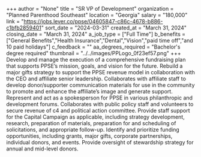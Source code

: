 +++
author = "None"
title = "SR VP of Development"
organization = "Planned Parenthood Southeast"
location = "Georgia"
salary = "180,000"
link = "https://jobs.lever.co/ppse/04605847-c86c-4678-b886-c1bfb2859401"
sort_date = "2024-03-31"
created_at = "March 31, 2024"
closing_date = "March 31, 2024"
a_job_type = ["Full Time"]
b_benefits = ["General Benefits","Health Insurance","Dental","Vision","paid time off","and 10 paid holidays"]
c_feedback = ""
aa_degrees_required = "Bachelor's degree required"
thumbnail = "../../images/PPLogo_0f23ef57.png"
+++
Develop and manage the execution of a comprehensive fundraising plan that supports PPSE’s mission, goals, and vision for the future. Rebuild a major gifts strategy to support the PPSE revenue model in collaboration with the CEO and affiliate senior leadership. Collaborates with affiliate staff to develop donor/supporter communication materials for use in the community to promote and enhance the affiliate’s image and generate support. Represent and act as a spokesperson for PPSE in various philanthropic and development forums. Collaborates with public policy staff and volunteers to secure revenue of c4 and political action committee. Provide staff support for the Capital Campaign as applicable, including strategy development, research, preparation of materials, preparation for and scheduling of solicitations, and appropriate follow-up. Identify and prioritize funding opportunities, including grants, major gifts, corporate partnerships, individual donors, and events. Provide oversight of stewardship strategy for annual and mid-level donors. 